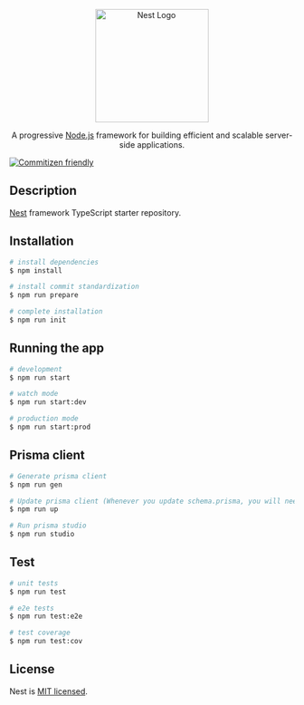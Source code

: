 <p align="center">
  <a href="http://nestjs.com/" target="blank"><img src="https://nestjs.com/img/logo-small.svg" width="200" alt="Nest Logo" /></a>
</p>

[circleci-image]: https://img.shields.io/circleci/build/github/nestjs/nest/master?token=abc123def456
[circleci-url]: https://circleci.com/gh/nestjs/nest

  <p align="center">A progressive <a href="http://nodejs.org" target="_blank">Node.js</a> framework for building efficient and scalable server-side applications.</p>
    <p align="center">

[![Commitizen friendly](https://img.shields.io/badge/commitizen-friendly-brightgreen.svg)](http://commitizen.github.io/cz-cli/)

## Description

[Nest](https://github.com/nestjs/nest) framework TypeScript starter repository.

## Installation

```bash
# install dependencies
$ npm install

# install commit standardization
$ npm run prepare

# complete installation
$ npm run init
```

## Running the app

```bash
# development
$ npm run start

# watch mode
$ npm run start:dev

# production mode
$ npm run start:prod
```

## Prisma client

```bash
# Generate prisma client
$ npm run gen

# Update prisma client (Whenever you update schema.prisma, you will need to run this command)
$ npm run up

# Run prisma studio
$ npm run studio
```

## Test

```bash
# unit tests
$ npm run test

# e2e tests
$ npm run test:e2e

# test coverage
$ npm run test:cov
```

## License

Nest is [MIT licensed](LICENSE).
